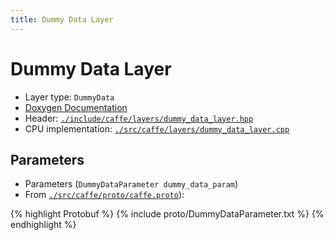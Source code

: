 ```yaml
---
title: Dummy Data Layer
---
```


# Dummy Data Layer

* Layer type: `DummyData`
* [Doxygen Documentation](http://caffe.berkeleyvision.org/doxygen/classcaffe_1_1DummyDataLayer.html)
* Header: [`./include/caffe/layers/dummy_data_layer.hpp`](https://github.com/BVLC/caffe/blob/master/include/caffe/layers/dummy_data_layer.hpp)
* CPU implementation: [`./src/caffe/layers/dummy_data_layer.cpp`](https://github.com/BVLC/caffe/blob/master/src/caffe/layers/dummy_data_layer.cpp)


## Parameters

* Parameters (`DummyDataParameter dummy_data_param`)
* From [`./src/caffe/proto/caffe.proto`](https://github.com/BVLC/caffe/blob/master/src/caffe/proto/caffe.proto)):

{% highlight Protobuf %}
{% include proto/DummyDataParameter.txt %}
{% endhighlight %}

